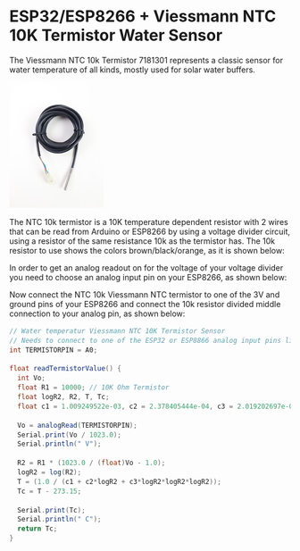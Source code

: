 # ESP32/ESP8266 + Viessmann NTC 10K Termistor Water Sensor

The Viessmann NTC 10k Termistor 7181301 represents a classic sensor for water temperature of all kinds, mostly used for solar water buffers.

![info](ntc_10k_viessmann_termistor.jpeg)

The NTC 10k termistor is a 10K temperature dependent resistor with 2 wires that can be read from Arduino or ESP8266 by using a voltage divider circuit, 
using a resistor of the same resistance 10k as the termistor has.
The 10k resistor to use shows the colors brown/black/orange, as it is shown below:
[](/ESP32/HomeSensors/NTC_10K_Termistor/10k_resistor_colors.png)

In order to get an analog readout on for the voltage of your voltage divider you need to choose an analog input pin on your ESP8266, as shown below:

[](/ESP32/HomeSensors/NTC_10K_Termistor/esp8266_analog_pin.png)

Now connect the NTC 10k Viessmann NTC termistor to one of the 3V and ground pins of your ESP8266 and connect the 10k resistor divided middle connection to your analog pin, as shown below:
[](/ESP32/HomeSensors/NTC_10K_Termistor/NTC_10k_esp_circuit.png)

```java
// Water temperatur Viessmann NTC 10K Termistor Sensor 
// Needs to connect to one of the ESP32 or ESP8866 analog input pins like A0
int TERMISTORPIN = A0;

float readTermistorValue() {
  int Vo;
  float R1 = 10000; // 10K Ohm Termistor
  float logR2, R2, T, Tc;
  float c1 = 1.009249522e-03, c2 = 2.378405444e-04, c3 = 2.019202697e-07;

  Vo = analogRead(TERMISTORPIN);
  Serial.print(Vo / 1023.0);
  Serial.println(" V");   
  
  R2 = R1 * (1023.0 / (float)Vo - 1.0);
  logR2 = log(R2);
  T = (1.0 / (c1 + c2*logR2 + c3*logR2*logR2*logR2));
  Tc = T - 273.15; 

  Serial.print(Tc);
  Serial.println(" C");   
  return Tc;
}
```
